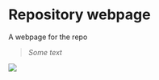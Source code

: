 # Repository webpage

A webpage for the repo

> _Some text_

![](https://yt3.ggpht.com/ytc/AKedOLTZwPfy6_NSAGqYNxHsGak9gl8DLvmhhsobqgsJ=s900-c-k-c0x00ffffff-no-rj)